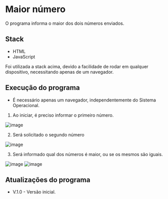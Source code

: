 # Maior número

O programa informa o maior dos dois números enviados.

## Stack

- HTML
- JavaScript

Foi utilizada a stack acima, devido a facilidade de rodar em qualquer dispositivo, necessitando apenas de um navegador.

## Execução do programa

- É necessário apenas um navegador, independentemente do Sistema Operacional.

1. Ao iniciar, é preciso informar o primeiro número.

![image](https://user-images.githubusercontent.com/77879631/231179044-a9ccdfa3-7954-4370-8751-100f5baa975b.png)

2. Será solicitado o segundo número

![image](https://user-images.githubusercontent.com/77879631/231177688-a521fe4c-274b-4741-853c-6bbdc7e19d6f.png)

3. Será informado qual dos números é maior, ou se os mesmos são iguais.

![image](https://user-images.githubusercontent.com/77879631/231178230-1fc89692-74e0-479e-b7a8-a531ff27109e.png)
![image](https://user-images.githubusercontent.com/77879631/231178343-db740f53-f393-464e-b691-7d7e3291f930.png)

## Atualizações do programa

- V.1.0 - Versão inicial.
